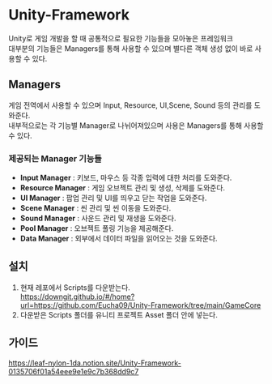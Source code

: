 # Unity-Framework

Unity로 게임 개발을 할 때 공통적으로 필요한 기능들을 모아놓은 프레임워크   
대부분의 기능들은 Managers를 통해 사용할 수 있으며 별다른 객체 생성 없이 바로 사용할 수 있다.

## Managers 

게임 전역에서 사용할 수 있으며 Input, Resource, UI,Scene, Sound 등의 관리를 도와준다.   
내부적으로는 각 기능별 Manager로 나뉘어져있으며 사용은 Managers를 통해 사용할 수 있다.

### 제공되는 Manager 기능들

- **Input Manager** : 키보드, 마우스 등 각종 입력에 대한 처리를 도와준다.
- **Resource Manager** : 게임 오브젝트 관리 및 생성, 삭제를 도와준다.
- **UI Manager** : 팝업 관리 및 UI를 띄우고 닫는 작업을 도와준다.
- **Scene Manager** : 씬 관리 및 씬 이동을 도와준다.
- **Sound Manager** : 사운드 관리 및 재생을 도와준다.
- **Pool Manager** : 오브젝트 풀링 기능을 제공해준다.
- **Data Manager** : 외부에서 데이터 파일을 읽어오는 것을 도와준다.

## 설치

1. 현재 레포에서 Scripts를 다운받는다.   
https://downgit.github.io/#/home?url=https://github.com/Eucha09/Unity-Framework/tree/main/GameCore
1. 다운받은 Scripts 폴더를 유니티 프로젝트 Asset 폴더 안에 넣는다.

## 가이드

https://leaf-nylon-1da.notion.site/Unity-Framework-0135706f01a54eee9e1e9c7b368dd9c7